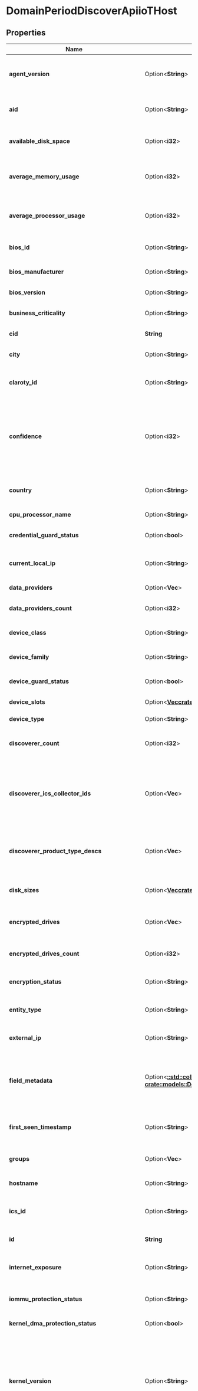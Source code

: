 # DomainPeriodDiscoverApiioTHost

## Properties

Name | Type | Description | Notes
------------ | ------------- | ------------- | -------------
**agent_version** | Option<**String**> | The version of the Falcon sensor that's installed on the asset. | [optional]
**aid** | Option<**String**> | The agent ID of the Falcon sensor installed on the asset. | [optional]
**available_disk_space** | Option<**i32**> | The Amount of available disk space on the asset in GB | [optional]
**average_memory_usage** | Option<**i32**> | The average memory usage in the last 15 minutes on the asset | [optional]
**average_processor_usage** | Option<**i32**> | The average processor usage in the last 15 minutes on the asset | [optional]
**bios_id** | Option<**String**> | The id of the bios on the asset | [optional]
**bios_manufacturer** | Option<**String**> | The name of the asset's BIOS manufacturer. | [optional]
**bios_version** | Option<**String**> | The asset's BIOS version. | [optional]
**business_criticality** | Option<**String**> | The business criticality of the IoT asset. | [optional]
**cid** | **String** | The asset's customer ID. | 
**city** | Option<**String**> | The name of the city where the asset is located. | [optional]
**claroty_id** | Option<**String**> | The external ID of the IoT Device in 3rd Party System(Claroty). | [optional]
**confidence** | Option<**i32**> | The level of confidence that the asset is a corporate asset (25 = low confidence, 50 = medium confidence, 75 = high confidence). | [optional]
**country** | Option<**String**> | The name of the country where the asset is located. | [optional]
**cpu_processor_name** | Option<**String**> | The Detailed processor name | [optional]
**credential_guard_status** | Option<**bool**> | The credential guard status of the asset | [optional]
**current_local_ip** | Option<**String**> | The last seen local IPv4 address of the asset. | [optional]
**data_providers** | Option<**Vec<String>**> | The asset's data providers. | [optional]
**data_providers_count** | Option<**i32**> | The number of data providers for the asset. | [optional]
**device_class** | Option<**String**> | The Device Class of IoT Asset | [optional]
**device_family** | Option<**String**> | The Device Family of IoT Asset | [optional]
**device_guard_status** | Option<**bool**> | The device guard status of the asset | [optional]
**device_slots** | Option<[**Vec<crate::models::DomainPeriodDiscoverApiDeviceSlot>**](domain.DiscoverAPIDeviceSlot.md)> | The slots of IoT Asset | [optional]
**device_type** | Option<**String**> | The Device Type of IoT Asset | [optional]
**discoverer_count** | Option<**i32**> | The number of sources that discovered the asset. | [optional]
**discoverer_ics_collector_ids** | Option<**Vec<String>**> | A list of agent IDs of the Falcon sensors installed on the source hosts that discovered the asset via ICS Asset discovery mechanism | [optional]
**discoverer_product_type_descs** | Option<**Vec<String>**> | The product type descriptions of the sources that discovered the asset. | [optional]
**disk_sizes** | Option<[**Vec<crate::models::DomainPeriodDiscoverApiDiskSize>**](domain.DiscoverAPIDiskSize.md)> | The names and sizes of the disks on the asset | [optional]
**encrypted_drives** | Option<**Vec<String>**> | The list of encrypted drives on the asset | [optional]
**encrypted_drives_count** | Option<**i32**> | The count of encrypted drives on the asset | [optional]
**encryption_status** | Option<**String**> | The encryption status of the asset | [optional]
**entity_type** | Option<**String**> | The type of asset (managed, unmanaged, unsupported). | [optional]
**external_ip** | Option<**String**> | The external IPv4 address of the asset. | [optional]
**field_metadata** | Option<[**::std::collections::HashMap<String, crate::models::DomainPeriodDiscoverApiFieldMetadata>**](domain.DiscoverAPIFieldMetadata.md)> | Lists the data providers for each property in the response (Cannot be used for filtering, sorting, or querying). | [optional]
**first_seen_timestamp** | Option<**String**> | The first time the asset was seen in your environment. | [optional]
**groups** | Option<**Vec<String>**> | The host management groups the asset is part of. | [optional]
**hostname** | Option<**String**> | The asset's hostname . | [optional]
**ics_id** | Option<**String**> | The ID generated by ICS collector asset discovery mechanism | [optional]
**id** | **String** | The unique ID of the asset. | 
**internet_exposure** | Option<**String**> | Whether the asset is exposed to the internet (Yes or Unknown) | [optional]
**iommu_protection_status** | Option<**String**> | The iommu protection status of the host | [optional]
**kernel_dma_protection_status** | Option<**bool**> | The kernel dma protection status of the asset | [optional]
**kernel_version** | Option<**String**> | For Linux and Mac hosts: the major version, minor version, and patch version of the kernel for the asset. For Windows hosts: the build number of the asset. | [optional]
**last_discoverer_ics_collector_id** | Option<**String**> | The agent ID of the Falcon sensor installed on the source host that most recently discovered the asset via ICS Asset discovery mechanism | [optional]
**last_seen_timestamp** | Option<**String**> | The most recent time the asset was seen in your environment. | [optional]
**local_ip_addresses** | Option<**Vec<String>**> | The IoT asset's IP address list | [optional]
**local_ips_count** | Option<**i32**> | The number of historical local IPv4 addresses the asset has had. | [optional]
**logical_core_count** | Option<**i32**> | The Number of Logical Cores on the asset | [optional]
**mac_addresses** | Option<**Vec<String>**> | The IoT asset's MAC address list | [optional]
**machine_domain** | Option<**String**> | The domain name the asset is currently joined to (applies only to Windows hosts). | [optional]
**max_memory_usage** | Option<**i32**> | The max memory usage in the last 15 minutes on the asset | [optional]
**max_processor_usage** | Option<**i32**> | The max processor usage in the last 15 minutes on the asset | [optional]
**memory_total** | Option<**i64**> | The Total memory. | [optional]
**mount_storage_info** | Option<[**Vec<crate::models::DomainPeriodDiscoverApiMountStorageInfo>**](domain.DiscoverAPIMountStorageInfo.md)> | The path, used and available space on mounted disks | [optional]
**network_id** | Option<**String**> | The network ID to which device is connected. | [optional]
**network_interfaces** | Option<[**Vec<crate::models::DomainPeriodDiscoverApiNetworkInterface>**](domain.DiscoverAPINetworkInterface.md)> | The asset's network interfaces. | [optional]
**number_of_disk_drives** | Option<**i32**> | The number of active physical drives available on the system | [optional]
**os_is_eol** | Option<**String**> | Whether the asset is at end of support (Yes, No, or Unknown) | [optional]
**os_version** | Option<**String**> | The OS version of the asset. | [optional]
**ou** | Option<**String**> | The organizational unit of the asset (applies only to Windows hosts). | [optional]
**physical_core_count** | Option<**i32**> | The number of physical CPU cores available on the system | [optional]
**platform_name** | Option<**String**> | The platform name of the asset (Windows, Mac, Linux). | [optional]
**processor_package_count** | Option<**i32**> | The number of physical processors available on the system | [optional]
**product_type** | Option<**String**> | The product type of the asset represented as a number (1 = Workstation, 2 = Domain Controller, 3 = Server). | [optional]
**product_type_desc** | Option<**String**> | The product type of the asset (Workstation, Domain Controller, Server). | [optional]
**protocols** | Option<**Vec<String>**> | The list of protocols supported by the device | [optional]
**purdue_level** | Option<**String**> | The purdue level of IoT Asset | [optional]
**reduced_functionality_mode** | Option<**String**> | Whether the asset is in reduced functionality mode (Yes or No) | [optional]
**secure_boot_enabled_status** | Option<**bool**> | The secure boot enabled status of the asset | [optional]
**secure_boot_requested_status** | Option<**bool**> | The secure boot requested status of the asset | [optional]
**secure_memory_overwrite_requested_status** | Option<**String**> | The secure memory overwrite requested status of the asset | [optional]
**site_name** | Option<**String**> | The site name of the domain the asset is joined to (applies only to Windows hosts). | [optional]
**subnet** | Option<**String**> | The subnet to which device is connected. | [optional]
**system_guard_status** | Option<**String**> | The system guard status of the asset | [optional]
**system_manufacturer** | Option<**String**> | The asset's system manufacturer. | [optional]
**system_product_name** | Option<**String**> | The asset's system product name. | [optional]
**system_serial_number** | Option<**String**> | The asset's system serial number. | [optional]
**tags** | Option<**Vec<String>**> | The sensor and cloud tags of the asset. | [optional]
**total_bios_files** | Option<**i32**> | The count of bios files measured by the firmware image | [optional]
**total_disk_space** | Option<**i32**> | The Total amount of disk space available on the asset in GB | [optional]
**uefi_memory_protection_status** | Option<**String**> | The uefi memory protection status of the asset | [optional]
**unencrypted_drives** | Option<**Vec<String>**> | The list of unencrypted drives on the asset | [optional]
**unencrypted_drives_count** | Option<**i32**> | The count of unencrypted drives on the asset | [optional]
**used_disk_space** | Option<**i32**> | The Current amount of used disk space on the asset in GB | [optional]
**virtual_zone** | Option<**String**> | The Virtual Zone name in which device is installed. | [optional]
**virtualization_based_security_status** | Option<**bool**> | The virtualization based security status of the asset | [optional]
**vlan** | Option<**Vec<String>**> | The VLAN IDs to which device is connected. | [optional]
**xdome_id** | Option<**String**> | The external ID of the IoT Device in 3rd Party System(Claroty Xdome) | [optional]

[[Back to Model list]](../README.md#documentation-for-models) [[Back to API list]](../README.md#documentation-for-api-endpoints) [[Back to README]](../README.md)


